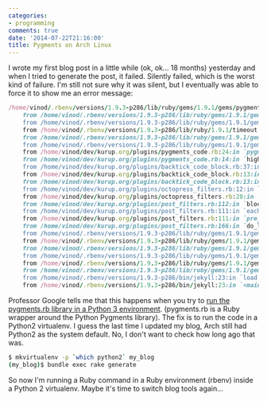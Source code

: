 ```yaml
---
categories:
- programming
comments: true
date: '2014-07-22T21:16:00'
title: Pygments on Arch Linux
---
```


I wrote my first blog post in a little while (ok, ok... 18 months) yesterday and when I tried to
generate the post, it failed. Silently failed, which is the worst kind of failure. I'm still not
sure why it was silent, but I eventually was able to force it to show me an error message:

```ruby
/home/vinod/.rbenv/versions/1.9.3-p286/lib/ruby/gems/1.9.1/gems/pygments.rb-0.3.4/lib/pygments/popen.rb:354:in `rescue in get_header': Failed to get header. (MentosError)
	from /home/vinod/.rbenv/versions/1.9.3-p286/lib/ruby/gems/1.9.1/gems/pygments.rb-0.3.4/lib/pygments/popen.rb:335:in `get_header'
	from /home/vinod/.rbenv/versions/1.9.3-p286/lib/ruby/gems/1.9.1/gems/pygments.rb-0.3.4/lib/pygments/popen.rb:232:in `block in mentos'
	from /home/vinod/.rbenv/versions/1.9.3-p286/lib/ruby/1.9.1/timeout.rb:68:in `timeout'
	from /home/vinod/.rbenv/versions/1.9.3-p286/lib/ruby/gems/1.9.1/gems/pygments.rb-0.3.4/lib/pygments/popen.rb:206:in `mentos'
	from /home/vinod/.rbenv/versions/1.9.3-p286/lib/ruby/gems/1.9.1/gems/pygments.rb-0.3.4/lib/pygments/popen.rb:189:in `highlight'
	from /home/vinod/dev/kurup.org/plugins/pygments_code.rb:24:in `pygments'
	from /home/vinod/dev/kurup.org/plugins/pygments_code.rb:14:in `highlight'
	from /home/vinod/dev/kurup.org/plugins/backtick_code_block.rb:37:in `block in render_code_block'
	from /home/vinod/dev/kurup.org/plugins/backtick_code_block.rb:13:in `gsub'
	from /home/vinod/dev/kurup.org/plugins/backtick_code_block.rb:13:in `render_code_block'
	from /home/vinod/dev/kurup.org/plugins/octopress_filters.rb:12:in `pre_filter'
	from /home/vinod/dev/kurup.org/plugins/octopress_filters.rb:28:in `pre_render'
	from /home/vinod/dev/kurup.org/plugins/post_filters.rb:112:in `block in pre_render'
	from /home/vinod/dev/kurup.org/plugins/post_filters.rb:111:in `each'
	from /home/vinod/dev/kurup.org/plugins/post_filters.rb:111:in `pre_render'
	from /home/vinod/dev/kurup.org/plugins/post_filters.rb:166:in `do_layout'
	from /home/vinod/.rbenv/versions/1.9.3-p286/lib/ruby/gems/1.9.1/gems/jekyll-0.12.0/lib/jekyll/post.rb:195:in `render'
	from /home/vinod/.rbenv/versions/1.9.3-p286/lib/ruby/gems/1.9.1/gems/jekyll-0.12.0/lib/jekyll/site.rb:200:in `block in render'
	from /home/vinod/.rbenv/versions/1.9.3-p286/lib/ruby/gems/1.9.1/gems/jekyll-0.12.0/lib/jekyll/site.rb:199:in `each'
	from /home/vinod/.rbenv/versions/1.9.3-p286/lib/ruby/gems/1.9.1/gems/jekyll-0.12.0/lib/jekyll/site.rb:199:in `render'
	from /home/vinod/.rbenv/versions/1.9.3-p286/lib/ruby/gems/1.9.1/gems/jekyll-0.12.0/lib/jekyll/site.rb:41:in `process'
	from /home/vinod/.rbenv/versions/1.9.3-p286/lib/ruby/gems/1.9.1/gems/jekyll-0.12.0/bin/jekyll:264:in `<top (required)>'
	from /home/vinod/.rbenv/versions/1.9.3-p286/bin/jekyll:23:in `load'
	from /home/vinod/.rbenv/versions/1.9.3-p286/bin/jekyll:23:in `<main>'
```

Professor Google tells me that this happens when you try to
[run the pygments.rb library in a Python 3 environment](https://github.com/tmm1/pygments.rb/issues/45).
(pygments.rb is a Ruby wrapper around the Python Pygments library). The fix is to run the code in a
Python2 virtualenv. I guess the last time I updated my blog, Arch still had Python2 as the system
default. No, I don't want to check how long ago that was.

```bash
$ mkvirtualenv -p `which python2` my_blog
(my_blog)$ bundle exec rake generate
```

So now I'm running a Ruby command in a Ruby environment (rbenv) inside a Python 2 virtualenv. Maybe
it's time to switch blog tools again...
